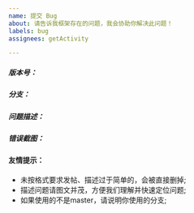 ```yaml
---
name: 提交 Bug
about: 请告诉我框架存在的问题，我会协助你解决此问题！
labels: bug
assignees: getActivity

---
```



##### 版本号：


##### 分支：


##### 问题描述：



##### 错误截图：




#### 友情提示：
  - 未按格式要求发帖、描述过于简单的，会被直接删掉;
  - 描述问题请图文并茂，方便我们理解并快速定位问题;
  - 如果使用的不是master，请说明你使用的分支;
